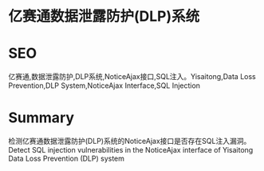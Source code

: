 # 亿赛通数据泄露防护(DLP)系统
# SEO
亿赛通,数据泄露防护,DLP系统,NoticeAjax接口,SQL注入。Yisaitong,Data Loss Prevention,DLP System,NoticeAjax Interface,SQL Injection
# Summary
检测亿赛通数据泄露防护(DLP)系统的NoticeAjax接口是否存在SQL注入漏洞。Detect SQL injection vulnerabilities in the NoticeAjax interface of Yisaitong Data Loss Prevention (DLP) system
